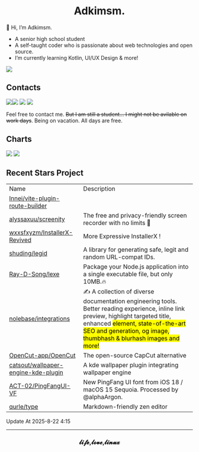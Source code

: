 <h1 align="center">Adkimsm.</h1>

👋 Hi, I’m Adkimsm.

- A senior high school student
- A self-taught coder who is passionate about web technologies and open source.
- I’m currently learning Kotlin, UI/UX Design & more!

![](https://visitor-badge.glitch.me/badge?page_id=adkimsm)

## Contacts

<a href="mailto:adkinsm9277@gmail.com"><img src="https://img.shields.io/badge/Gmail-D14836?style=for-the-badge&logo=gmail&logoColor=white" /></a><a href="https://t.me/adkimsm"><img src="https://img.shields.io/badge/Telegram-2CA5E0?style=for-the-badge&logo=telegram&logoColor=white" /></a> <a href="https://wpa.qq.com/msgrd?v=3&uin=3020035335&site=qq&menu=yes"><img src="https://img.shields.io/badge/Tencent%23QQ-%2312B7F5?style=for-the-badge&logo=tencentqq&logoColor=white" /></a> <a href="https://twitter.com/adkimsm"><img src="https://img.shields.io/badge/Twitter-%231DA1F2.svg?style=for-the-badge&logo=Twitter&logoColor=white" /></a>

Feel free to contact me. ~~But I am still a student... I might not be avilable on work days~~. Being on vacation. All days are free.

<div align="left">

<h2>Charts</h2>

<img src="https://github-readme-stats.vercel.app/api?username=adkimsm&show_icons=true&count_private=true&hide=prs&theme=default_repocard" />

<img src="https://github-readme-stats.vercel.app/api/top-langs/?username=adkimsm&layout=compact" />

</div>

<div>

<h2>Recent Stars Project</h2>

<table>
  <tr>
    <td>Name</td>
    <td>Description</td>
  </tr>
  
  <tr>
    <td><a href=https://github.com/Innei/vite-plugin-route-builder>Innei/vite-plugin-route-builder</a></td>
    <td></td>
  </tr>
  <tr>
    <td><a href=https://github.com/alyssaxuu/screenity>alyssaxuu/screenity</a></td>
    <td>The free and privacy-friendly screen recorder with no limits 🎥</td>
  </tr>
  <tr>
    <td><a href=https://github.com/wxxsfxyzm/InstallerX-Revived>wxxsfxyzm/InstallerX-Revived</a></td>
    <td>More Expressive InstallerX !</td>
  </tr>
  <tr>
    <td><a href=https://github.com/shuding/legid>shuding/legid</a></td>
    <td>A library for generating safe, legit and random URL-compat IDs.</td>
  </tr>
  <tr>
    <td><a href=https://github.com/Ray-D-Song/lexe>Ray-D-Song/lexe</a></td>
    <td>Package your Node.js application into a single executable file, but only 10MB.🔥</td>
  </tr>
  <tr>
    <td><a href=https://github.com/nolebase/integrations>nolebase/integrations</a></td>
    <td>✍️ A collection of diverse documentation engineering tools. Better reading experience, inline link preview, highlight targeted title, enhanced <mark> element, state-of-the-art SEO and <meta> generation, og image, thumbhash & blurhash images and more!</td>
  </tr>
  <tr>
    <td><a href=https://github.com/OpenCut-app/OpenCut>OpenCut-app/OpenCut</a></td>
    <td>The open-source CapCut alternative</td>
  </tr>
  <tr>
    <td><a href=https://github.com/catsout/wallpaper-engine-kde-plugin>catsout/wallpaper-engine-kde-plugin</a></td>
    <td>A kde wallpaper plugin integrating wallpaper engine</td>
  </tr>
  <tr>
    <td><a href=https://github.com/ACT-02/PingFangUI-VF>ACT-02/PingFangUI-VF</a></td>
    <td>New PingFang UI font from iOS 18 / macOS 15 Sequoia. Processed by @alphaArgon.</td>
  </tr>
  <tr>
    <td><a href=https://github.com/qurle/type>qurle/type</a></td>
    <td>Markdown-friendly zen editor </td>
  </tr>
</table>

</div>

Update At 2025-8-22    4:15

---

<h3 align="center">𝓵𝓲𝓯𝓮,𝓵𝓸𝓿𝓮,𝓵𝓲𝓷𝓾𝔁</h3>
